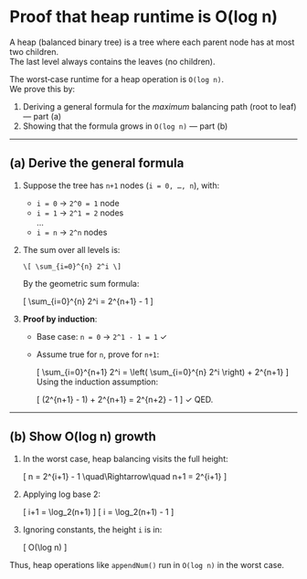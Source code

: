 # Proof that heap runtime is O(log n)

A heap (balanced binary tree) is a tree where each parent node has at most two children.  
The last level always contains the leaves (no children).

The worst‑case runtime for a heap operation is `O(log n)`.  
We prove this by:

1. Deriving a general formula for the *maximum* balancing path (root to leaf) — part (a)
2. Showing that the formula grows in `O(log n)` — part (b)

---

## (a) Derive the general formula

1. Suppose the tree has `n+1` nodes (`i = 0, …, n`), with:
   - `i = 0` → `2^0 = 1` node
   - `i = 1` → `2^1 = 2` nodes  
     …  
   - `i = n` → `2^n` nodes
2. The sum over all levels is:

   `\[
   \sum_{i=0}^{n} 2^i
   \]`

   By the geometric sum formula:

   \[
   \sum_{i=0}^{n} 2^i = 2^{n+1} - 1
   \]
3. **Proof by induction**:  
   - Base case: `n = 0` → `2^1 - 1 = 1` ✓  
   - Assume true for `n`, prove for `n+1`:

     \[
     \sum_{i=0}^{n+1} 2^i = \left( \sum_{i=0}^{n} 2^i \right) + 2^{n+1}
     \]
     Using the induction assumption:

     \[
     (2^{n+1} - 1) + 2^{n+1} = 2^{n+2} - 1
     \]
     ✓ QED.

---

## (b) Show O(log n) growth

1. In the worst case, heap balancing visits the full height:

   \[
   n = 2^{i+1} - 1 \quad\Rightarrow\quad n+1 = 2^{i+1}
   \]

2. Applying log base 2:

   \[
   i+1 = \log_2(n+1)
   \]
   \[
   i = \log_2(n+1) - 1
   \]

3. Ignoring constants, the height `i` is in:

   \[
   O(\log n)
   \]

Thus, heap operations like `appendNum()` run in `O(log n)` in the worst case.
